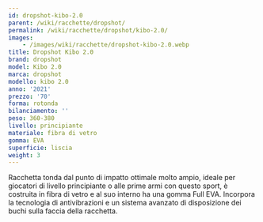 ```yaml
---
id: dropshot-kibo-2.0
parent: /wiki/racchette/dropshot/
permalink: /wiki/racchette/dropshot/kibo-2.0/
images:
    - /images/wiki/racchette/dropshot-kibo-2.0.webp
title: Dropshot Kibo 2.0
brand: dropshot
model: Kibo 2.0
marca: dropshot
modello: kibo 2.0
anno: '2021'
prezzo: '70'
forma: rotonda
bilanciamento: ''
peso: 360-380
livello: principiante
materiale: fibra di vetro
gomma: EVA
superficie: liscia
weight: 3
---
```

Racchetta tonda dal punto di impatto ottimale molto ampio, ideale per giocatori di livello principiante o alle prime armi con questo sport, è costruita in fibra di vetro e al suo interno ha una gomma Full EVA. Incorpora la tecnologia di antivibrazioni e un sistema avanzato di disposizione dei buchi sulla faccia della racchetta.